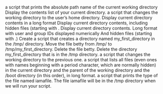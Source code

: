a script that prints the absolute path name of the current working directory
Display the contents list of your current directory.
a script that changes the working directory to the user’s home directory.
Display current directory contents in a long format
Display current directory contents, including hidden files (starting with .
Display current directory contents. Long format with user and group IDs displayed numerically And hidden files (starting with .)
Create a script that creates a directory named my_first_directory in the /tmp/ directory.
Move the file betty from /tmp/ to /tmp/my_first_directory.
Delete the file betty.
Delete the directory my_first_directory that is in the /tmp directory.
a script that changes the working directory to the previous one.
a script that lists all files (even ones with names beginning with a period character, which are normally hidden) in the current directory and the parent of the working directory and the /boot directory (in this order), in long format.
 a script that prints the type of the file named iamafile. The file iamafile will be in the /tmp directory when we will run your script.
